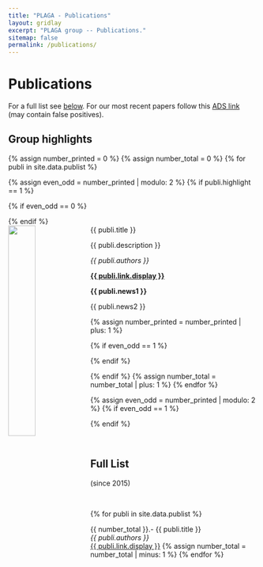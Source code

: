 ```yaml
---
title: "PLAGA - Publications"
layout: gridlay
excerpt: "PLAGA group -- Publications."
sitemap: false
permalink: /publications/
---
```



# Publications

For a full list see [below](#full-list). For our most recent papers follow this [ADS link](https://ui.adsabs.harvard.edu/search/q=author%3A%22cuadra%2C%20jorge%22%20OR%20author%3A%22granda-mu%C3%B1oz%2C%20guido%22%20OR%20author%3A%22scherer%2C%20andr%C3%A9s%22%20OR%20author%3A%22sucerquia%2C%20mario%22%20year%3A2024-&sort=date%20desc%2C%20bibcode%20desc&p_=0) (may contain false positives).


## Group highlights



{% assign number_printed = 0 %}
{% assign number_total = 0 %}
{% for publi in site.data.publist %}

{% assign even_odd = number_printed | modulo: 2 %}
{% if publi.highlight == 1 %}

{% if even_odd == 0 %}
<div class="row">
{% endif %}

<div class="col-sm-6 clearfix">
 <div class="well">
  <pubtit>{{ publi.title }}</pubtit>
  <img src="{{ site.url }}{{ site.baseurl }}/images/pubpic/{{ publi.image }}" class="img-responsive" width="33%" style="float: left" />
  <p>{{ publi.description }}</p>
  <p><em>{{ publi.authors }}</em></p>
  <p><strong><a href="{{ publi.link.url }}">{{ publi.link.display }}</a></strong></p>
  <p class="text-danger"><strong> {{ publi.news1 }}</strong></p>
  <p> {{ publi.news2 }}</p>
 </div>
</div>

{% assign number_printed = number_printed | plus: 1 %}

{% if even_odd == 1 %}
</div>
{% endif %}

{% endif %}
{% assign number_total = number_total | plus: 1 %}
{% endfor %}

{% assign even_odd = number_printed | modulo: 2 %}
{% if even_odd == 1 %}
</div>
{% endif %}

<p> &nbsp; </p>


## Full List
 (since 2015)
 <p> &nbsp; </p>

{% for publi in site.data.publist %}

{{ number_total }}.-  {{ publi.title }} <br />
  <em>{{ publi.authors }} </em><br /><a href="{{ publi.link.url }}">{{ publi.link.display }}</a>
{% assign number_total = number_total | minus: 1 %}
{% endfor %}
